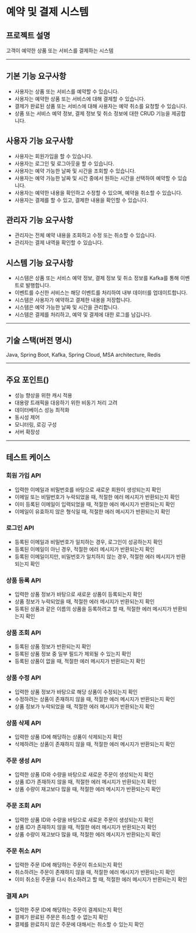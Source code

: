 # 예약 및 결제 시스템

## 프로젝트 설명

고객이 예약한 상품 또는 서비스를 결제하는 시스템

---

## 기본 기능 요구사항

- 사용자는 상품 또는 서비스를 예약할 수 있습니다.
- 사용자는 예약한 상품 또는 서비스에 대해 결제할 수 있습니다.
- 결제가 완료된 상품 또는 서비스에 대해 사용자는 예약 취소를 요청할 수 있습니다.
- 상품 또는 서비스 예약 정보, 결제 정보 및 취소 정보에 대한 CRUD 기능을 제공합니다.

## 사용자 기능 요구사항

- 사용자는 회원가입을 할 수 있습니다.
- 사용자는 로그인 및 로그아웃을 할 수 있습니다.
- 사용자는 예약 가능한 날짜 및 시간을 조회할 수 있습니다.
- 사용자는 예약 가능한 날짜 및 시간 중에서 원하는 시간을 선택하여 예약할 수 있습니다.
- 사용자는 예약한 내용을 확인하고 수정할 수 있으며, 예약을 취소할 수 있습니다.
- 사용자는 결제를 할 수 있고, 결제한 내용을 확인할 수 있습니다.

## 관리자 기능 요구사항

- 관리자는 전체 예약 내용을 조회하고 수정 또는 취소할 수 있습니다.
- 관리자는 결제 내역을 확인할 수 있습니다.

## 시스템 기능 요구사항

- 시스템은 상품 또는 서비스 예약 정보, 결제 정보 및 취소 정보를 Kafka를 통해 이벤트로 발행합니다.
- 이벤트를 수신한 서비스는 해당 이벤트를 처리하여 내부 데이터를 업데이트합니다.
- 시스템은 사용자가 예약하고 결제한 내용을 저장합니다.
- 시스템은 예약 가능한 날짜 및 시간을 관리합니다.
- 시스템은 결제를 처리하고, 예약 및 결제에 대한 로그를 남깁니다.

---

## 기술 스택(버전 명시)

Java, Spring Boot, Kafka, Spring Cloud, MSA architecture, Redis

---

## 주요 포인트()

- 성능 향상을 위한 캐시 적용
- 대용량 트래픽을 대응하기 위한 비동기 처리 고려
- 데이터베이스 성능 최적화
- 동시성 제어
- 모니터링, 로깅 구성
- 서버 확장성

---

## 테스트 케이스

### 회원 가입 API

- 입력한 이메일과 비밀번호를 바탕으로 새로운 회원이 생성되는지 확인
- 이메일 또는 비밀번호가 누락되었을 때, 적절한 에러 메시지가 반환되는지 확인
- 이미 등록된 이메일이 입력되었을 때, 적절한 에러 메시지가 반환되는지 확인
- 이메일이 유효하지 않은 형식일 때, 적절한 에러 메시지가 반환되는지 확인

### 로그인 API

- 등록된 이메일과 비밀번호가 일치하는 경우, 로그인이 성공하는지 확인
- 등록된 이메일이 아닌 경우, 적절한 에러 메시지가 반환되는지 확인
- 등록된 이메일이지만, 비밀번호가 일치하지 않는 경우, 적절한 에러 메시지가 반환되는지 확인

### 상품 등록 API

- 입력한 상품 정보가 바탕으로 새로운 상품이 등록되는지 확인
- 상품 정보가 누락되었을 때, 적절한 에러 메시지가 반환되는지 확인
- 등록된 상품과 같은 이름의 상품을 등록하려고 할 때, 적절한 에러 메시지가 반환되는지 확인

### 상품 조회 API

- 등록된 상품 정보가 반환되는지 확인
- 등록된 상품 정보 중 일부 필드가 제외될 수 있는지 확인
- 등록된 상품이 없을 때, 적절한 에러 메시지가 반환되는지 확인

### 상품 수정 API

- 입력한 상품 정보가 바탕으로 해당 상품이 수정되는지 확인
- 수정하려는 상품이 존재하지 않을 때, 적절한 에러 메시지가 반환되는지 확인
- 상품 정보가 누락되었을 때, 적절한 에러 메시지가 반환되는지 확인

### 상품 삭제 API

- 입력한 상품 ID에 해당하는 상품이 삭제되는지 확인
- 삭제하려는 상품이 존재하지 않을 때, 적절한 에러 메시지가 반환되는지 확인

### 주문 생성 API

- 입력한 상품 ID와 수량을 바탕으로 새로운 주문이 생성되는지 확인
- 상품 ID가 존재하지 않을 때, 적절한 에러 메시지가 반환되는지 확인
- 상품 수량이 재고보다 많을 때, 적절한 에러 메시지가 반환되는지 확인

### 주문 조회 API

- 입력한 상품 ID와 수량을 바탕으로 새로운 주문이 생성되는지 확인
- 상품 ID가 존재하지 않을 때, 적절한 에러 메시지가 반환되는지 확인
- 상품 수량이 재고보다 많을 때, 적절한 에러 메시지가 반환되는지 확인

### 주문 취소 API

- 입력한 주문 ID에 해당하는 주문이 취소되는지 확인
- 취소하려는 주문이 존재하지 않을 때, 적절한 에러 메시지가 반환되는지 확인
- 이미 취소된 주문을 다시 취소하려고 할 때, 적절한 에러 메시지가 반환되는지 확인

### 결제 API

- 입력한 주문 ID에 해당하는 주문이 결제되는지 확인
- 결제가 완료된 주문은 취소할 수 없는지 확인
- 결제를 완료하지 않은 주문에 대해서는 취소할 수 있는지 확인
